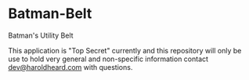 # Batman-Belt
Batman's Utility Belt

This application is "Top Secret" currently and this repository will only be use to hold very general and non-specific information contact dev@haroldheard.com with questions.
